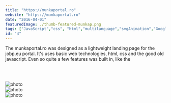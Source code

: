```yaml
---
title: "https://munkaportal.ro"
website: "https://munkaportal.ro"
date: "2016-04-01"
featuredImage: ./thumb-featured-munkap.png
tags: ["JavaScript","css", "html","multilanguage","svgAnimation","GoogleSheets"  ]
id: "4"
---
```


<justify>

The munkaportal.ro was designed as a lightweight landing page for the jobp.eu portal. It's uses basic web technologies, html, css and the good old javascript. Even so quite a few features was built in, like the 

</justify>
<br />
<br />



![photo](thumb-munkap-1.png)  
![photo](thumb-munkap-2.png)  
![photo](thumb-munkap-3.png)  